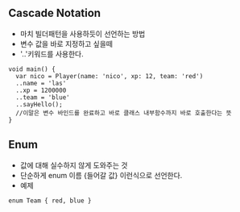 ## Cascade Notation
- 마치 빌더패턴을 사용하듯이 선언하는 방법
- 변수 값을 바로 지정하고 싶을떼
- '..'키워드를 사용한다.

```
void main() {
  var nico = Player(name: 'nico', xp: 12, team: 'red')
  ..name = 'las'
  ..xp = 1200000
  ..team = 'blue'
  ..sayHello();
  //이말은 변수 바인드를 완료하고 바로 클래스 내부함수까지 바로 호출한다는 뜻
}
```

## Enum
- 값에 대해 실수하지 않게 도와주는 것
- 단순하게 enum 이름 {들어갈 값} 이런식으로 선언한다.
- 예제
```
enum Team { red, blue }
```